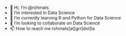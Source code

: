 - 👋 Hi, I’m @rohmats
- 👀 I’m interested in Data Science
- 🌱 I’m currently learning R and Python for Data Science
- 💞️ I’m looking to collaborate on Data Science
- 📫 How to reach me rohmats[at]grr[dot]la

<!---
rohmats/rohmats is a ✨ special ✨ repository because its `README.md` (this file) appears on your GitHub profile.
You can click the Preview link to take a look at your changes.
--->
